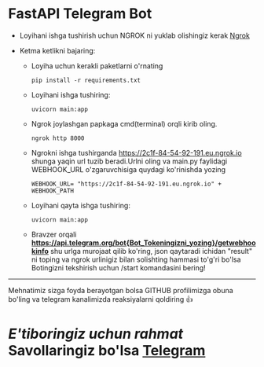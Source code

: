 
# FastAPI Telegram Bot


- Loyihani ishga tushirish uchun NGROK ni yuklab olishingiz kerak [Ngrok](https://www.ngrok.com/)

- Ketma ketlikni bajaring:
  - Loyiha uchun kerakli paketlarni o'rnating
      ```
      pip install -r requirements.txt
      ```
      
  - Loyihani ishga tushiring:
      ```
      uvicorn main:app
      ```
      
  - Ngrok joylashgan papkaga cmd(terminal) orqli kirib oling.
      ```
      ngrok http 8000
      ```
      
  - Ngrokni ishga tushirganda  https://2c1f-84-54-92-191.eu.ngrok.io shunga yaqin url tuzib beradi.Urlni oling va main.py faylidagi WEBHOOK_URL  o'zgaruvchisiga quydagi ko'rinishda yozing
      ```
      WEBHOOK_URL= "https://2c1f-84-54-92-191.eu.ngrok.io" + WEBHOOK_PATH
      ```
      
  - Loyihani qayta ishga tushiring:
      ```
      uvicorn main:app
      ```
      
  -  Bravzer orqali __https://api.telegram.org/bot{Bot_Tokeningizni_yozing}/getwebhookinfo__ shu urlga murojaat qilib ko'ring, json qaytaradi ichidan "result" ni toping va ngrok urlinigiz bilan solishting hammasi to'g'ri bo'lsa Botingizni tekshirish uchun /start komandasini bering!


 <hr>
 Mehnatimiz sizga foyda berayotgan bolsa GITHUB profilimizga obuna bo'ling va telegram kanalimizda reaksiyalarni qoldiring 👍
 
# *E'tiboringiz uchun rahmat* Savollaringiz bo'lsa [Telegram](https://t.me/foydamizteg_sin)

